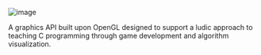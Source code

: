 ![image](https://user-images.githubusercontent.com/77863706/109902224-ebdd4a00-7c78-11eb-82dc-7a60678deb0c.png)

A graphics API built upon OpenGL designed to support a ludic approach to teaching C programming through game development and algorithm visualization.

